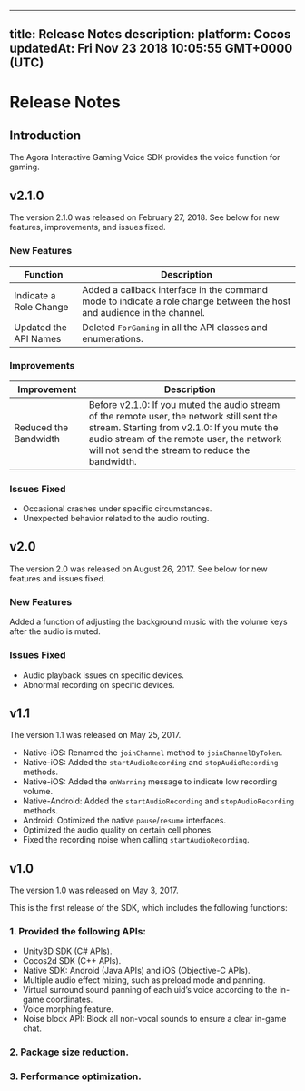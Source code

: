 
---
title: Release Notes
description: 
platform: Cocos
updatedAt: Fri Nov 23 2018 10:05:55 GMT+0000 (UTC)
---
# Release Notes
## Introduction

The Agora Interactive Gaming Voice SDK provides the voice function for gaming. 

## v2.1.0

The version 2.1.0 was released on February 27, 2018. See below for new features, improvements, and issues fixed.


### New Features

<table>
<colgroup>
<col/>
<col/>
</colgroup>
<thead>
<tr><th>Function</th>
<th>Description</th>
</tr>
</thead>
<tbody>
<tr><td>Indicate a Role Change</td>
<td>Added a callback interface in the command mode to indicate a role change between the host and audience in the channel.</td>
</tr>
<tr><td>Updated the API Names</td>
<td>Deleted <code>ForGaming</code> in all the API classes and enumerations.</td>
</tr>
</tbody>
</table>



### Improvements

<table>
<colgroup>
<col/>
<col/>
</colgroup>
<thead>
<tr><th>Improvement</th>
<th>Description</th>
</tr>
</thead>
<tbody>
<tr><td>Reduced the Bandwidth</td>
<td>Before v2.1.0: If you muted the audio stream of the remote user, the network still sent the stream. Starting from v2.1.0: If you mute the audio stream of the remote user, the network will not send the stream to reduce the bandwidth.</td>
</tr>
</tbody>
</table>



### Issues Fixed

-   Occasional crashes under specific circumstances.
-   Unexpected behavior related to the audio routing.


## v2.0

The version 2.0 was released on August 26, 2017. See below for new features and issues fixed.

### New Features

Added a function of adjusting the background music with the volume keys after the audio is muted.

### Issues Fixed

-   Audio playback issues on specific devices.
-   Abnormal recording on specific devices.


## v1.1

The version 1.1 was released on May 25, 2017. 

- Native-iOS: Renamed the <code>joinChannel</code> method to <code>joinChannelByToken</code>.
- Native-iOS: Added the <code>startAudioRecording</code> and <code>stopAudioRecording</code> methods. 
- Native-iOS: Added the <code>onWarning</code> message to indicate low recording volume.
- Native-Android: Added the <code>startAudioRecording</code> and <code>stopAudioRecording</code> methods.
- Android: Optimized the native `pause`/`resume` interfaces.
- Optimized the audio quality on certain cell phones.
- Fixed the recording noise when calling <code>startAudioRecording</code>.



## v1.0

The version 1.0 was released on May 3, 2017.

This is the first release of the SDK, which includes the following functions:

### 1. Provided the following APIs:


- Unity3D SDK (C# APIs).
- Cocos2d SDK (C++ APIs).
- Native SDK: Android (Java APIs) and iOS (Objective-C APIs).
- Multiple audio effect mixing, such as preload mode and panning.
- Virtual surround sound panning of each uid’s voice according to the in-game coordinates.
- Voice morphing feature.
- Noise block API: Block all non-vocal sounds to ensure a clear in-game chat.


### 2. Package size reduction.

### 3. Performance optimization.




